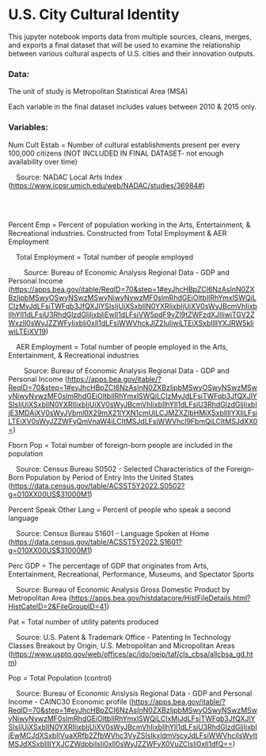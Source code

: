 # U.S. City Cultural Identity
This jupyter notebook imports data from multiple sources, cleans, merges, and exports a final dataset that will be used to examine the relationship between various cultural aspects of U.S. cities and their innovation outputs.



### Data:
The unit of study is Metropolitan Statistical Area (MSA)

Each variable in the final dataset includes values between 2010 & 2015 only.


### Variables:
Num Cult Estab = Number of cultural establishments present per every 100,000 citizens (NOT INCLUDED IN FINAL DATASET- not enough availability over time)

&nbsp;&nbsp;&nbsp;&nbsp;Source: NADAC Local Arts Index (https://www.icpsr.umich.edu/web/NADAC/studies/36984#) 

<br/>
<br/>

Percent Emp = Percent of population working in the Arts, Entertainment, & Recreational industries. Constructed from Total Employment & AER Employment

&nbsp;&nbsp;&nbsp;&nbsp;Total Employment = Total number of people employed

&nbsp;&nbsp;&nbsp;&nbsp;&nbsp;&nbsp;&nbsp;&nbsp;Source: Bureau of Economic Analysis Regional Data - GDP and Personal Income (https://apps.bea.gov/itable/ReqID=70&step=1#eyJhcHBpZCI6NzAsInN0ZXBzIjpbMSwyOSwyNSwzMSwyNiwyNywzMF0sImRhdGEiOltbIlRhYmxlSWQiLCIzMyJdLFsiTWFqb3JfQXJlYSIsIjUiXSxbIlN0YXRIixbIjUiXV0sWyJBcmVhIixbIlhYIl1dLFsiU3RhdGlzdGljIixbIjEwIl1dLFsiVW5pdF9vZl9tZWFzdXJlIiwiTGV2ZWxzIl0sWyJZZWFyIixbIi0xIl1dLFsiWWVhckJlZ2luIiwiLTEiXSxbIlllYXJRW5kIiwiLTEiXV19)

&nbsp;&nbsp;&nbsp;&nbsp;AER Employment = Total number of people employed in the Arts, Entertainment, & Recreational industries

&nbsp;&nbsp;&nbsp;&nbsp;&nbsp;&nbsp;&nbsp;&nbsp;Source: Bureau of Economic Analysis Regional Data - GDP and Personal Income (https://apps.bea.gov/itable/?ReqID=70&step=1#eyJhcHBpZCI6NzAsInN0ZXBzIjpbMSwyOSwyNSwzMSwyNiwyNywzMF0sImRhdGEiOltbIlRhYmxlSWQiLCIzMyJdLFsiTWFqb3JfQXJlYSIsIjUiXSxbIlN0YXRlIixbIjUiXV0sWyJBcmVhIixbIlhYIl1dLFsiU3RhdGlzdGljIixbIjE3MDAiXV0sWyJVbml0X29mX21lYXN1cmUiLCJMZXZlbHMiXSxbIlllYXIiLFsiLTEiXV0sWyJZZWFyQmVnaW4iLCItMSJdLFsiWWVhcl9FbmQiLCItMSJdXX0=)



Fborn Pop = Total number of foreign-born people are included in the population

&nbsp;&nbsp;&nbsp;&nbsp;Source: Census Bureau S0502 - Selected Characteristics of the Foreign-Born Population by Period of Entry Into the United States (https://data.census.gov/table/ACSST5Y2022.S0502?g=010XX00US$31000M1)



Percent Speak Other Lang = Percent of people who speak a second language

&nbsp;&nbsp;&nbsp;&nbsp;Source: Census Bureau S1601 - Language Spoken at Home (https://data.census.gov/table/ACSST5Y2022.S1601?g=010XX00US$31000M1)


 
Perc GDP = The percentage of GDP that originates from Arts, Entertainment, Recreational, Performance, Museums, and Spectator Sports

&nbsp;&nbsp;&nbsp;&nbsp;Source: Bureau of Economic Analysis Gross Domestic Product by Metropolitan Area (https://apps.bea.gov/histdatacore/HistFileDetails.html?HistCateID=2&FileGroupID=41)



Pat = Total number of utility patents produced

&nbsp;&nbsp;&nbsp;&nbsp;Source: U.S. Patent & Trademark Office - Patenting In Technology Classes Breakout by Origin, U.S. Metropolitan and Micropolitan Areas (https://www.uspto.gov/web/offices/ac/ido/oeip/taf/cls_cbsa/allcbsa_gd.htm)



Pop = Total Population (control)

&nbsp;&nbsp;&nbsp;&nbsp;Source: Bureau of Economic Anslysis Regional Data - GDP and Personal Income - CAINC30 Economic profile (https://apps.bea.gov/itable/?ReqID=70&step=1#eyJhcHBpZCI6NzAsInN0ZXBzIjpbMSwyOSwyNSwzMSwyNiwyNywzMF0sImRhdGEiOltbIlRhYmxlSWQiLCIxMiJdLFsiTWFqb3JfQXJlYSIsIjUiXSxbIlN0YXRlIixbIjUiXV0sWyJBcmVhIixbIlhYIl1dLFsiU3RhdGlzdGljIixbIjEwMCJdXSxbIlVuaXRfb2ZfbWVhc3VyZSIsIkxldmVscyJdLFsiWWVhciIsWyItMSJdXSxbIlllYXJCZWdpbiIsIi0xIl0sWyJZZWFyX0VuZCIsIi0xIl1dfQ==)
